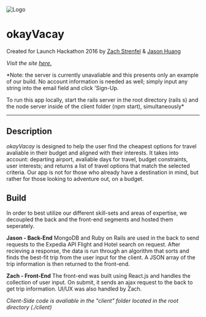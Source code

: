 

![Logo](https://github.com/zstrenfel/VacationElation/blob/master/client/assets/imgs/logo.png)

# okayVacay
Created for Launch Hackathon 2016 by [Zach Strenfel](https://github.com/zstrenfel) & [Jason Huang](https://github.com/huang5640)

*Visit the site [here.](https://okayvacay-client.herokuapp.com)*

*Note: the server is currently unavaliable and this presents only an example of our build. No account information is needed as well; simply input any string into the email field and click 'Sign-Up.


To run this app locally, start the rails server in the root directory (rails s) and the node server inside of the client folder (npm start), simultaneously*

----------


## Description

 *okayVacay* is designed to help the user find the cheapest options for travel avaliable in their budget and aligned with their interests. It takes into account: departing airport, avaliable days for travel, budget constraints, user interests; and returns a list of travel options that match the selected criteria. Our app is not for those who already have a destination in mind, but rather for those looking to adventure out, on a budget.


## Build

In order to best utilize our different skill-sets and areas of expertise, we decoupled the back and the front-end segments and hosted them seperately.

**Jason - Back-End**
MongoDB and Ruby on Rails are used in the back to send requests to the Expedia API Flight and Hotel search on request. After recieving a response, the data  is run through an algorithm that sorts and finds the best-fit trip from the user input for the client. A JSON array of the trip information is then returned to the front-end.

**Zach - Front-End**
The front-end was built using React.js and handles the collection of user input. On submit, it sends an ajax request to the back to get trip information.
UI/UX was also handled by Zach.

*Client-Side code is avaliable in the "client" folder located in the root directory (./client)*
